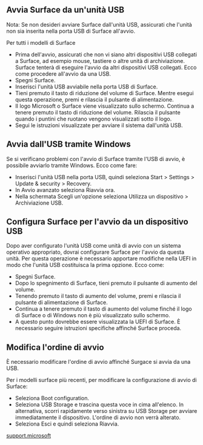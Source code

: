 ## Avvia Surface da un'unità USB
Nota: Se non desideri avviare Surface dall'unità USB, assicurati che l'unità non sia inserita nella porta USB di Surface all'avvio.

Per tutti i modelli di Surface 
- Prima dell'avvio, assicurati che non vi siano altri dispositivi USB collegati a Surface, ad esempio mouse, tastiere o altre unità di archiviazione. Surface tenterà di eseguire l'avvio da altri dispositivi USB collegati. Ecco come procedere all'avvio da una USB. 
- Spegni Surface.
- Inserisci l'unità USB avviabile nella porta USB di Surface.
- Tieni premuto il tasto di riduzione del volume di Surface. Mentre esegui questa operazione, premi e rilascia il pulsante di alimentazione.
- Il logo Microsoft o Surface viene visualizzato sullo schermo. Continua a tenere premuto il tasto di riduzione del volume. Rilascia il pulsante quando i puntini che ruotano vengono visualizzati sotto il logo.
- Segui le istruzioni visualizzate per avviare il sistema dall'unità USB.

## Avvia dall'USB tramite Windows
Se si verificano problemi con l'avvio di Surface tramite l'USB di avvio, è possibile avviarlo tramite Windows. Ecco come fare:
- Inserisci l'unità USB nella porta USB, quindi seleziona Start  > Settings > Update & security > Recovery.
- In Avvio avanzato seleziona Riavvia ora.
- Nella schermata Scegli un'opzione seleziona Utilizza un dispositivo > Archiviazione USB.

## Configura Surface per l'avvio da un dispositivo USB
Dopo aver configurato l'unità USB come unità di avvio con un sistema operativo appropriato, dovrai configurare Surface per l'avvio da questa unità. Per questa operazione è necessario apportare modifiche nella UEFI in modo che l'unità USB costituisca la prima opzione. Ecco come:

- Spegni Surface.
- Dopo lo spegnimento di Surface, tieni premuto il pulsante di aumento del volume.
- Tenendo premuto il tasto di aumento del volume, premi e rilascia il pulsante di alimentazione di Surface.
- Continua a tenere premuto il tasto di aumento del volume finché il logo di Surface o di Windows non è più visualizzato sullo schermo.
- A questo punto dovrebbe essere visualizzata la UEFI di Surface. È necessario seguire istruzioni specifiche affinché Surface proceda.

## Modifica l'ordine di avvio
È necessario modificare l'ordine di avvio affinché Surgace si avvia da una USB.

Per i modelli surface più recenti, per modificare la configurazione di avvio di Surface:
- Seleziona Boot configuration.
- Seleziona USB Storage e trascina questa voce in cima all'elenco. In alternativa, scorri rapidamente verso sinistra su USB Storage per avviare immediatamente il dispositivo. L'ordine di avvio non verrà alterato.
- Seleziona Esci e quindi seleziona Riavvia.

[support.microsoft][def]

[def]: https://support.microsoft.com/it-it/surface/avviare-surface-da-un-dispositivo-usb-fe7a7323-8d1d-823d-be17-9aec89c4f9f5#WindowsVersion=Windows_10